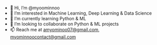 - 👋 Hi, I’m @myoominnoo
- 👀 I’m interested in Machine Learning, Deep Learning & Data Science
- 🌱 I’m currently learning Python & ML
- 💞️ I’m looking to collaborate on Python & ML projects
- 📫 Reach me at amyominoo07@gmail.com, myominnoocontact@gmail.com

<!---
myoominnoo/myoominnoo is a ✨ special ✨ repository because its `README.md` (this file) appears on your GitHub profile.
You can click the Preview link to take a look at your changes.
--->
